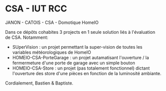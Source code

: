 # CSA - IUT RCC 
JANON - CATOIS - 
CSA - Domotique HomeIO

Dans ce dépôts cohabites 3 projects en 1 seule solution liés à l'évaluation de CSA.
Notamment:
 - SUperVision : un projet permettant la super-vision de toutes les variables météorologiques de HomeIO
 - HOMEIO-CSA-PorteGarage : un projet autamatisant l'ouverture / la fermermeture d'une porte de garage avec un simple bouton
 - HOMEIO-CSA-Store : un projet (pas totalement fonctionnel) dictant l'ouverture des store d'une pièces en fonction de la luminosité ambiante.

Cordialement, Bastien & Baptiste.
